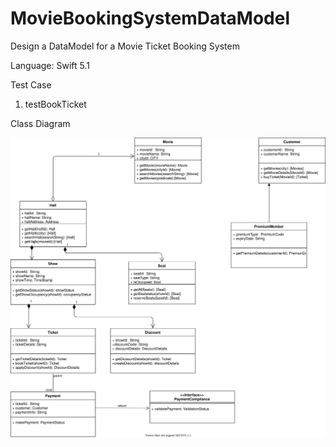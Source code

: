 # MovieBookingSystemDataModel
Design a DataModel for a Movie Ticket Booking System

Language: Swift 5.1

Test  Case
1) testBookTicket

Class Diagram

<img src="MovieBookingSystemDataModel/Documentation/MovieBookingSystem_uml.svg?raw=true" />

